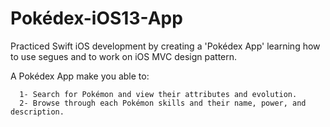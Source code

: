 # Pokédex-iOS13-App
Practiced Swift iOS development by creating a 'Pokédex App' learning how to use segues and to work on iOS MVC design pattern.

A Pokédex App make you able to:

      1- Search for Pokémon and view their attributes and evolution.
      2- Browse through each Pokémon skills and their name, power, and description.
